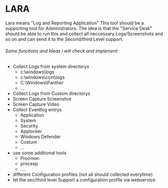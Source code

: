 # LARA

Lara means "Log and Reporting Application"
This tool should be a supporting tool for Administrators.
The idea is that the "Service Desk" should be able to run this and collect all neccessary Logs/Screenshots and so on and can send it to the Second/third Level support.

###### Some functions and Ideas i will check and implement
- Collect Logs from system directorys 
    - c:\windows\logs
    - c:\windows\ccm\logs 
    - C:\Windows\Panther
    - ...
- Collect Logs from Custom directorys
- Screen Capture Screenshot
- Screen Capture Video
- Collect Eventlog entrys
    - Application
    - System
    - Security
    - Applocker
    - Windows Defender
    - Costum
    - ...
- use some additional tools
    - Procmon
    - procexp
    - ....
- different Configuration profiles (not all should collected everytime)
- let the sec/third level Support a configuration profile via webservice 